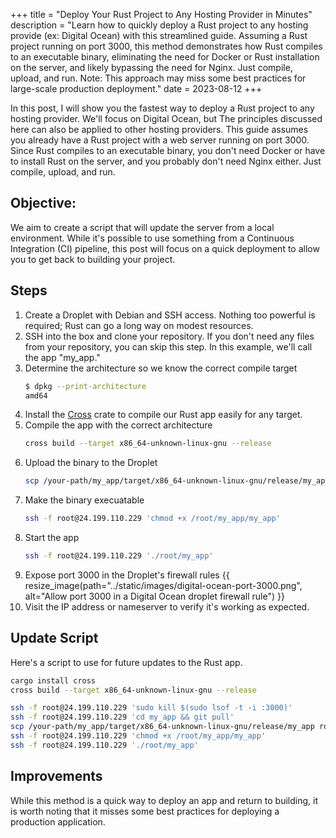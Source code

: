 +++
title = "Deploy Your Rust Project to Any Hosting Provider in Minutes"
description = "Learn how to quickly deploy a Rust project to any hosting provide (ex: Digital Ocean) with this streamlined guide. Assuming a Rust project running on port 3000, this method demonstrates how Rust compiles to an executable binary, eliminating the need for Docker or Rust installation on the server, and likely bypassing the need for Nginx. Just compile, upload, and run. Note: This approach may miss some best practices for large-scale production deployment."
date = 2023-08-12
+++

In this post, I will show you the fastest way to deploy a Rust project to any hosting provider. We'll focus on Digital
Ocean, but The principles discussed here can also be applied to other hosting providers. This guide assumes you already
have a Rust project with a web server running on port 3000. Since Rust compiles to an executable binary, you don't need
Docker or have to install Rust on the server, and you probably don't need Nginx either. Just compile, upload, and run.

## Objective:

We aim to create a script that will update the server from a local environment. While it's possible to use something
from a Continuous Integration (CI) pipeline, this post will focus on a quick deployment to allow you to get back to
building your project.

## Steps

1. Create a Droplet with Debian and SSH access. Nothing too powerful is required; Rust can go a long way on
   modest resources.
2. SSH into the box and clone your repository. If you don't need any files from your repository, you can skip this step.
   In this example, we'll call the app "my_app."
3. Determine the architecture so we know the correct compile target
   ```bash
   $ dpkg --print-architecture
   amd64
   ```
4. Install the [Cross](https://github.com/cross-rs/cross) crate to compile our Rust app easily for any target.
5. Compile the app with the correct architecture
   ```bash
   cross build --target x86_64-unknown-linux-gnu --release
   ```
6. Upload the binary to the Droplet
   ```bash
   scp /your-path/my_app/target/x86_64-unknown-linux-gnu/release/my_app root@24.199.110.229:/root/my_app
   ```
7. Make the binary execuatable
   ```bash
   ssh -f root@24.199.110.229 'chmod +x /root/my_app/my_app'
   ```
8. Start the app
   ```bash
   ssh -f root@24.199.110.229 './root/my_app'
   ```
9. Expose port 3000 in the Droplet's firewall rules
   {{ resize_image(path="../static/images/digital-ocean-port-3000.png", alt="Allow port 3000 in a Digital Ocean droplet firewall rule") }}
10. Visit the IP address or nameserver to verify it's working as expected.

## Update Script

Here's a script to use for future updates to the Rust app.

```bash
cargo install cross
cross build --target x86_64-unknown-linux-gnu --release

ssh -f root@24.199.110.229 'sudo kill $(sudo lsof -t -i :3000)'
ssh -f root@24.199.110.229 'cd my_app && git pull'
scp /your-path/my_app/target/x86_64-unknown-linux-gnu/release/my_app root@24.199.110.229:/root/my_app
ssh -f root@24.199.110.229 'chmod +x /root/my_app/my_app'
ssh -f root@24.199.110.229 './root/my_app'
```

## Improvements

While this method is a quick way to deploy an app and return to building, it is worth noting that it misses some
best practices for deploying a production application.